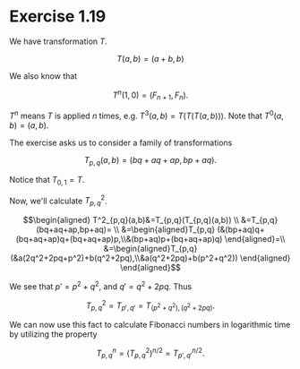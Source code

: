# Exercise 1.19

We have transformation $T$.

$$T(a,b)=(a+b,b)$$

We also know that

$$T^n(1,0) = (F_{n+1}, F_n).$$

$T^n$ means $T$ is applied $n$ times, e.g. $T^3(a,b)=T(T(T(a,b)))$. Note that $T^0(a,b)=(a,b).$

The exercise asks us to consider a family of transformations

$$T_{p,q}(a,b)=(bq+aq+ap, bp+aq).$$

Notice that $T_{0,1}=T$.

Now, we'll calculate $T^2_{p,q}$.

$$\begin{aligned}
T^2_{p,q}(a,b)&=T_{p,q}(T_{p,q}(a,b)) \\
&=T_{p,q}(bq+aq+ap,bp+aq)= \\
&=\begin{aligned}T_{p,q}
(&(bp+aq)q+(bq+aq+ap)q+(bq+aq+ap)p,\\&(bp+aq)p+(bq+aq+ap)q)
\end{aligned}=\\
&=\begin{aligned}T_{p,q}
(&a(2q^2+2pq+p^2)+b(q^2+2pq),\\&a(q^2+2pq)+b(p^2+q^2))
\end{aligned}
\end{aligned}$$

We see that $p'=p^2+q^2$, and $q'=q^2+2pq$. Thus

$$T^2_{p,q}=T_{p',q'}=T_{(p^2+q^2),(q^2+2pq)}.$$

We can now use this fact to calculate Fibonacci numbers in logarithmic time by utilizing the property

$$T^n_{p,q}=(T^2_{p,q})^{n/2}=T_{p',q'}^{n/2}.$$
